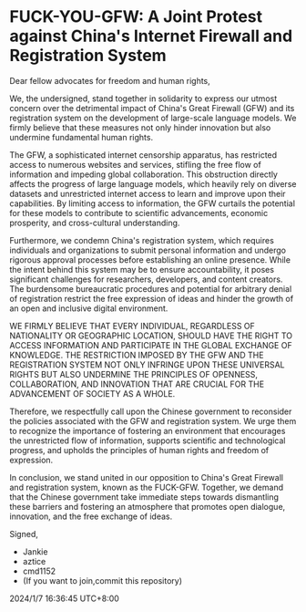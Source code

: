 # FUCK-YOU-GFW: A Joint Protest against China's Internet Firewall and Registration System

Dear fellow advocates for freedom and human rights,

We, the undersigned, stand together in solidarity to express our utmost concern over the detrimental impact of China's Great Firewall (GFW) and its registration system on the development of large-scale language models.  We firmly believe that these measures not only hinder innovation but also undermine fundamental human rights.

The GFW, a sophisticated internet censorship apparatus, has restricted access to numerous websites and services, stifling the free flow of information and impeding global collaboration.  This obstruction directly affects the progress of large language models, which heavily rely on diverse datasets and unrestricted internet access to learn and improve upon their capabilities.  By limiting access to information, the GFW curtails the potential for these models to contribute to scientific advancements, economic prosperity, and cross-cultural understanding.

Furthermore, we condemn China's registration system, which requires individuals and organizations to submit personal information and undergo rigorous approval processes before establishing an online presence.  While the intent behind this system may be to ensure accountability, it poses significant challenges for researchers, developers, and content creators.  The burdensome bureaucratic procedures and potential for arbitrary denial of registration restrict the free expression of ideas and hinder the growth of an open and inclusive digital environment.

WE FIRMLY BELIEVE THAT EVERY INDIVIDUAL, REGARDLESS OF NATIONALITY OR GEOGRAPHIC LOCATION, SHOULD HAVE THE RIGHT TO ACCESS INFORMATION AND PARTICIPATE IN THE GLOBAL EXCHANGE OF KNOWLEDGE.  THE RESTRICTION IMPOSED BY THE GFW AND THE REGISTRATION SYSTEM NOT ONLY INFRINGE UPON THESE UNIVERSAL RIGHTS BUT ALSO UNDERMINE THE PRINCIPLES OF OPENNESS, COLLABORATION, AND INNOVATION THAT ARE CRUCIAL FOR THE ADVANCEMENT OF SOCIETY AS A WHOLE.

Therefore, we respectfully call upon the Chinese government to reconsider the policies associated with the GFW and registration system.  We urge them to recognize the importance of fostering an environment that encourages the unrestricted flow of information, supports scientific and technological progress, and upholds the principles of human rights and freedom of expression.

In conclusion, we stand united in our opposition to China's Great Firewall and registration system, known as the FUCK-GFW.  Together, we demand that the Chinese government take immediate steps towards dismantling these barriers and fostering an atmosphere that promotes open dialogue, innovation, and the free exchange of ideas.

Signed,

- Jankie
- aztice
- cmd1152
- (If you want to join,commit this repository)

2024/1/7 16:36:45 UTC+8:00
